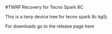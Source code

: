 #TWRP Recovery for Tecno Spark 8C

This is a twrp device tree for tecno spark 8c kg5j

For downloads go to the release page here
